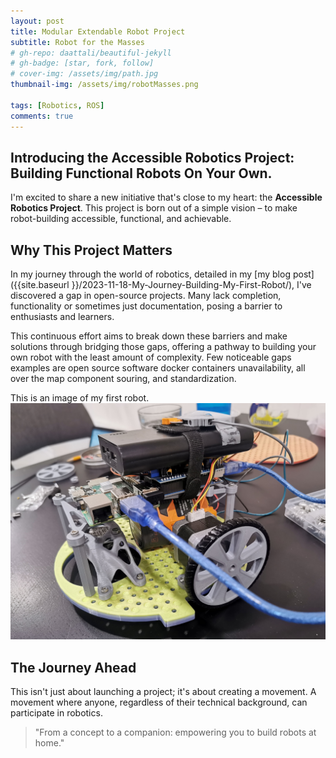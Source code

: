 ```yaml
---
layout: post
title: Modular Extendable Robot Project
subtitle: Robot for the Masses
# gh-repo: daattali/beautiful-jekyll
# gh-badge: [star, fork, follow]
# cover-img: /assets/img/path.jpg
thumbnail-img: /assets/img/robotMasses.png

tags: [Robotics, ROS]
comments: true
---
```


## Introducing the Accessible Robotics Project: Building Functional Robots On Your Own.

I'm excited to share a new initiative that's close to my heart: the **Accessible Robotics Project**. This project is born out of a simple vision – to make robot-building accessible, functional, and achievable.

## Why This Project Matters

In my journey through the world of robotics, detailed in my [my blog post]({{site.baseurl }}/2023-11-18-My-Journey-Building-My-First-Robot/), I've discovered a gap in open-source projects. Many lack completion, functionality or sometimes just documentation, posing a barrier to enthusiasts and learners.


This continuous effort aims to break down these barriers and make solutions through bridging those gaps, offering a pathway to building your own robot with the least amount of complexity. Few noticeable gaps examples are open source software docker containers unavailability, all over the map component souring, and standardization. 

This is an image of my first robot.
![first robot attempt](/assets/img/robot1/assembled.jpg)

## The Journey Ahead

This isn't just about launching a project; it's about creating a movement. A movement where anyone, regardless of their technical background, can participate in robotics.

> "From a concept to a companion: empowering you to build robots at home."

